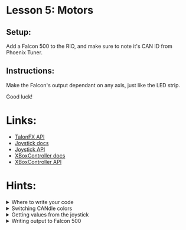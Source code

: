 # Lesson 5: Motors

## Setup:

Add a Falcon 500 to the RIO, and make sure to note it's CAN ID from Phoenix Tuner.

## Instructions:

Make the Falcon's output dependant on any axis, just like the LED strip.

Good luck!

# Links:
- [TalonFX API](https://store.ctr-electronics.com/content/api/java/html/classcom_1_1ctre_1_1phoenix_1_1motorcontrol_1_1can_1_1_talon_f_x.html)
- [Joystick docs](https://docs.wpilib.org/en/stable/docs/software/basic-programming/joystick.html)
- [Joystick API](https://first.wpi.edu/wpilib/allwpilib/docs/release/java/edu/wpi/first/wpilibj/Joystick.html)
- [XBoxController docs](https://docs.wpilib.org/en/stable/docs/software/basic-programming/joystick.html#xboxcontroller-class)
- [XBoxController API](https://first.wpi.edu/wpilib/allwpilib/docs/release/java/edu/wpi/first/wpilibj/XboxController.html)
  
# Hints:

<details><summary>Where to write your code</summary>

- Put your code in [Robot.java](src/main/java/frc/robot/Robot.java)'s `teleopPeriodic()` method to have it run every [robot loop](https://docs.wpilib.org/en/stable/docs/software/vscode-overview/creating-robot-program.html#timedrobot") (20 ms)

</details>

<details> <summary> Switching CANdle colors </summary>

- Switch the candle between solid colors using the `Candle`'s `setAllToColor(r, g, b)` method, where each parameter is an integer from 0-255 representing the strength of each color channel

</details>

<details> <summary> Getting values from the joystick </summary>

- Get the current input from any axis on the joystick (joysticks and triggers) by using the `Joystick`'s `getRawAxis(axis)` method, where axis is the integer address of the target axis. Alternatively (easier option), use one of `XboxController`'s prebuilt methods such as `getLeftTriggerAxis()`
 
</details>

<details> <summary> Writing output to Falcon 500 </summary>

- Use the `WPI_TalonFX`'s `set(percentage)` to set the motor's speed to a percentage output (0.0 for off, 1.0/-1.0 for full forward/backward), or `setVoltage(outputVolts)` to give the motor a specified voltage (0.0 for off, 12.0/-12.0 for full forward/backward)
 
</details>